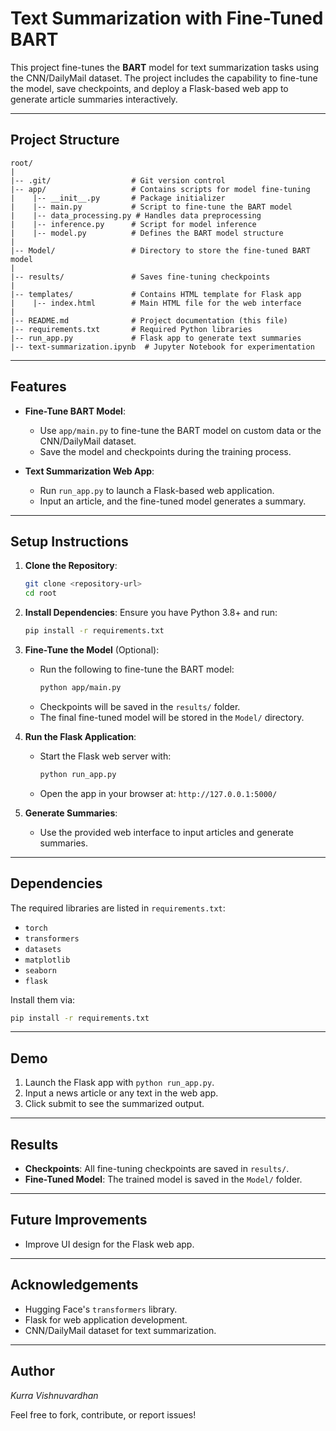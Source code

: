 # Text Summarization with Fine-Tuned BART

This project fine-tunes the **BART** model for text summarization tasks using the CNN/DailyMail dataset. The project includes the capability to fine-tune the model, save checkpoints, and deploy a Flask-based web app to generate article summaries interactively.

---

## Project Structure

```
root/
|
|-- .git/                  # Git version control
|-- app/                   # Contains scripts for model fine-tuning
|    |-- __init__.py       # Package initializer
|    |-- main.py           # Script to fine-tune the BART model
|    |-- data_processing.py # Handles data preprocessing
|    |-- inference.py      # Script for model inference
|    |-- model.py          # Defines the BART model structure
|
|-- Model/                 # Directory to store the fine-tuned BART model
|
|-- results/               # Saves fine-tuning checkpoints
|
|-- templates/             # Contains HTML template for Flask app
|    |-- index.html        # Main HTML file for the web interface
|
|-- README.md              # Project documentation (this file)
|-- requirements.txt       # Required Python libraries
|-- run_app.py             # Flask app to generate text summaries
|-- text-summarization.ipynb  # Jupyter Notebook for experimentation
```

---

## Features

- **Fine-Tune BART Model**: 
   - Use `app/main.py` to fine-tune the BART model on custom data or the CNN/DailyMail dataset.
   - Save the model and checkpoints during the training process.

- **Text Summarization Web App**:
   - Run `run_app.py` to launch a Flask-based web application.
   - Input an article, and the fine-tuned model generates a summary.

---

## Setup Instructions

1. **Clone the Repository**:
   ```bash
   git clone <repository-url>
   cd root
   ```

2. **Install Dependencies**:
   Ensure you have Python 3.8+ and run:
   ```bash
   pip install -r requirements.txt
   ```

3. **Fine-Tune the Model** (Optional):
   - Run the following to fine-tune the BART model:
     ```bash
     python app/main.py
     ```
   - Checkpoints will be saved in the `results/` folder.
   - The final fine-tuned model will be stored in the `Model/` directory.

4. **Run the Flask Application**:
   - Start the Flask web server with:
     ```bash
     python run_app.py
     ```
   - Open the app in your browser at: `http://127.0.0.1:5000/`

5. **Generate Summaries**:
   - Use the provided web interface to input articles and generate summaries.

---

## Dependencies

The required libraries are listed in `requirements.txt`:
- `torch`
- `transformers`
- `datasets`
- `matplotlib`
- `seaborn`
- `flask`

Install them via:
```bash
pip install -r requirements.txt
```

---

## Demo
1. Launch the Flask app with `python run_app.py`.
2. Input a news article or any text in the web app.
3. Click submit to see the summarized output.

---

## Results
- **Checkpoints**: All fine-tuning checkpoints are saved in `results/`.
- **Fine-Tuned Model**: The trained model is saved in the `Model/` folder.

---

## Future Improvements
- Improve UI design for the Flask web app.

---

## Acknowledgements
- Hugging Face's `transformers` library.
- Flask for web application development.
- CNN/DailyMail dataset for text summarization.

---

## Author
*Kurra Vishnuvardhan*

Feel free to fork, contribute, or report issues!
